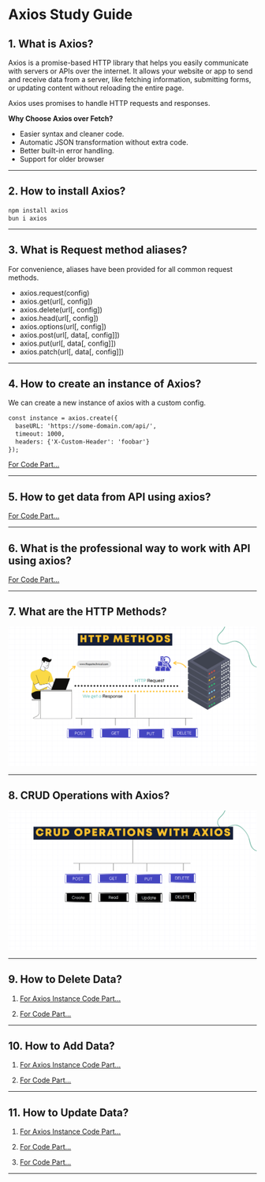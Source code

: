 # Axios Study Guide

## 1. What is Axios?

Axios is a promise-based HTTP library that helps you easily communicate with servers or APIs over the internet. It allows your website or app to send and receive data from a server, like fetching information, submitting forms, or updating content without reloading the entire page.

Axios uses promises to handle HTTP requests and responses.

**Why Choose Axios over Fetch?**

- Easier syntax and cleaner code.
- Automatic JSON transformation without extra code.
- Better built-in error handling.
- Support for older browser

---

## 2. How to install Axios?

```
npm install axios
bun i axios
```

---

## 3. What is Request method aliases?

For convenience, aliases have been provided for all common request methods.

- axios.request(config)
- axios.get(url[, config])
- axios.delete(url[, config])
- axios.head(url[, config])
- axios.options(url[, config])
- axios.post(url[, data[, config]])
- axios.put(url[, data[, config]])
- axios.patch(url[, data[, config]])

---

## 4. How to create an instance of Axios?

We can create a new instance of axios with a custom config.

```
const instance = axios.create({
  baseURL: 'https://some-domain.com/api/',
  timeout: 1000,
  headers: {'X-Custom-Header': 'foobar'}
});
```

[For Code Part...](./src/api/PostApi.jsx)

---

## 5. How to get data from API using axios?

[For Code Part...](./src/pages/Movie.jsx)

---

## 6. What is the professional way to work with API using axios?

[For Code Part...](./src/services/GetService.jsx)

---

## 7. What are the HTTP Methods?

![HTTP Methods](./public/HTTP-Methods.png)

---

## 8. CRUD Operations with Axios?

![HTTP Methods](./public/CRUD-Operations-Using-Axios.png)

---

## 9. How to Delete Data?

1. [For Axios Instance Code Part...](./src/api/PostApi.jsx)

2. [For Code Part...](./src/pages/CRUDOperations.jsx)

---

## 10. How to Add Data?

1. [For Axios Instance Code Part...](./src/api/PostApi.jsx)

2. [For Code Part...](./src/components/UI/From.jsx)

---

## 11. How to Update Data?

1. [For Axios Instance Code Part...](./src/api/PostApi.jsx)

2. [For Code Part...](./src/pages/CRUDOperations.jsx)

3. [For Code Part...](./src/components/UI/From.jsx)

---
